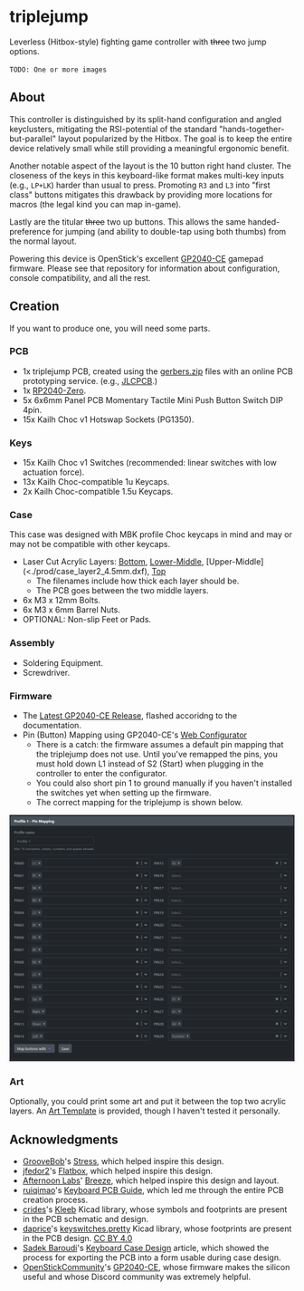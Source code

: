 # triplejump

Leverless (Hitbox-style) fighting game controller with ~~three~~ two jump options.

`TODO: One or more images`

## About

This controller is distinguished by its split-hand configuration and angled keyclusters, mitigating the RSI-potential of the standard "hands-together-but-parallel" layout popularized by the Hitbox. The goal is to keep the entire device relatively small while still providing a meaningful ergonomic benefit.

Another notable aspect of the layout is the 10 button right hand cluster. The closeness of the keys in this keyboard-like format makes multi-key inputs (e.g., `LP+LK`) harder than usual to press. Promoting `R3` and `L3` into "first class" buttons mitigates this drawback by providing more locations for macros (the legal kind you can map in-game).

Lastly are the titular ~~three~~ two up buttons. This allows the same handed-preference for jumping (and ability to double-tap using both thumbs) from the normal layout.

Powering this device is OpenStick's excellent [GP2040-CE](https://github.com/OpenStickCommunity/GP2040-CE) gamepad firmware. Please see that repository for information about configuration, console compatibility, and all the rest.

## Creation

If you want to produce one, you will need some parts.

### PCB

- 1x triplejump PCB, created using the [gerbers.zip](./prod/gerbers.zip) files with an online PCB prototyping service. (e.g., [JLCPCB](https://jlcpcb.com/).)
- 1x [RP2040-Zero](https://www.waveshare.com/rp2040-zero.htm).
- 5x 6x6mm Panel PCB Momentary Tactile Mini Push Button Switch DIP 4pin.
- 15x Kailh Choc v1 Hotswap Sockets (PG1350).

### Keys

- 15x Kailh Choc v1 Switches (recommended: linear switches with low actuation force).
- 13x Kailh Choc-compatible 1u Keycaps.
- 2x Kailh Choc-compatible 1.5u Keycaps.

### Case

This case was designed with MBK profile Choc keycaps in mind and may or may not be compatible with other keycaps.

- Laser Cut Acrylic Layers: [Bottom](<./prod/case_layer0_1.5mm.dxf>), [Lower-Middle](<./prod/case_layer1_3mm.dxf>), [Upper-Middle](<./prod/case_layer2_4.5mm.dxf), [Top](<./prod/case_layer3_1.5mm.dxf>)
  - The filenames include how thick each layer should be.
  - The PCB goes between the two middle layers.
- 6x M3 x 12mm Bolts.
- 6x M3 x 6mm Barrel Nuts.
- OPTIONAL: Non-slip Feet or Pads.

### Assembly

- Soldering Equipment.
- Screwdriver.

### Firmware

- The [Latest GP2040-CE Release](https://github.com/OpenStickCommunity/GP2040-CE/releases), flashed accoridng to the documentation.
- Pin (Button) Mapping using GP2040-CE's [Web Configurator](https://gp2040-ce.info/#/web-configurator)
  - There is a catch: the firmware assumes a default pin mapping that the triplejump does not use. Until you've remapped the pins, you must hold down L1 instead of S2 (Start) when plugging in the controller to enter the configurator.
  - You could also short pin 1 to ground manually if you haven't installed the switches yet when setting up the firmware.
  - The correct mapping for the triplejump is shown below.

![](./images/pin-mapping.png)

### Art

Optionally, you could print some art and put it between the top two acrylic layers. An [Art Template](<./prod/triplejump_art_template.psd>) is provided, though I haven't tested it personally.

## Acknowledgments

- [GrooveBob](https://github.com/GroooveBob)'s [Stress](https://github.com/GroooveBob/Stress), which helped inspire this design.
- [jfedor2](https://github.com/jfedor2)'s [Flatbox](https://github.com/jfedor2/flatbox), which helped inspire this design.
- [Afternoon Labs](https://github.com/afternoonlabs)' [Breeze](https://github.com/afternoonlabs/BreezeKeyboard), which helped inspire this design and layout.
- [ruiqimao](https://github.com/ruiqimao)'s [Keyboard PCB Guide](https://github.com/ruiqimao/keyboard-pcb-guide), which led me through the entire PCB creation process.
- [crides](https://github.com/crides)'s [Kleeb](https://github.com/crides/kleeb) Kicad library, whose symbols and footprints are present in the PCB schematic and design.
- [daprice](https://github.com/daprice)'s [keyswitches.pretty](https://github.com/daprice/keyswitches.pretty) Kicad library, whose footprints are present in the PCB design. [CC BY 4.0](https://creativecommons.org/licenses/by/4.0/)
- [Sadek Baroudi](https://github.com/sadekbaroudi)'s [Keyboard Case Design](https://kbd.news/Keyboard-Case-Design-1764.html) article, which showed the process for exporting the PCB into a form usable during case design.
- [OpenStickCommunity](https://github.com/OpenStickCommunity)'s [GP2040-CE](https://github.com/OpenStickCommunity/GP2040-CE), whose firmware makes the silicon useful and whose Discord community was extremely helpful.

